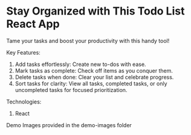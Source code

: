 # Stay Organized with This Todo List React App

Tame your tasks and boost your productivity with this handy tool!

Key Features:

1) Add tasks effortlessly: Create new to-dos with ease.
2) Mark tasks as complete: Check off items as you conquer them.
3) Delete tasks when done: Clear your list and celebrate progress.
4) Sort tasks for clarity: View all tasks, completed tasks, or only uncompleted tasks for focused prioritization.

Technologies:
1) React 

Demo Images provided in the demo-images folder
